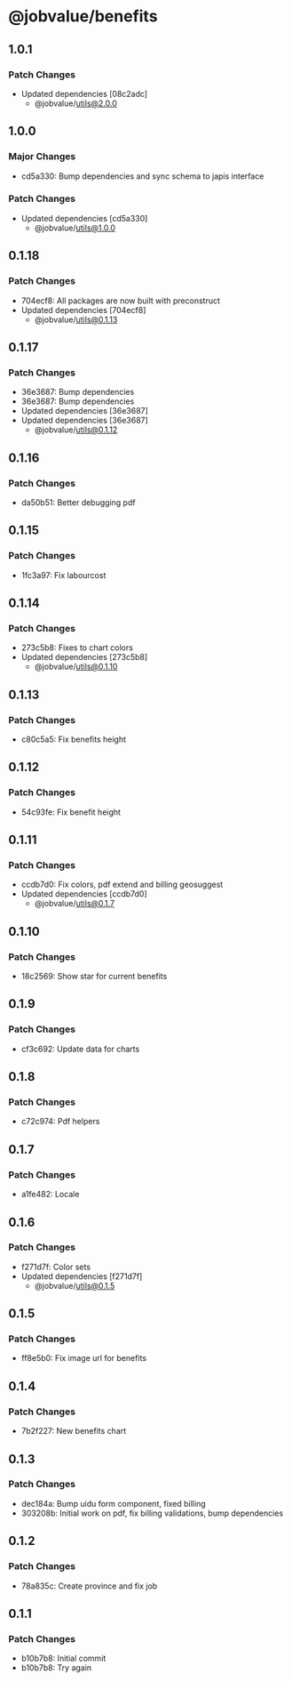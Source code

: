 # @jobvalue/benefits

## 1.0.1

### Patch Changes

- Updated dependencies [08c2adc]
  - @jobvalue/utils@2.0.0

## 1.0.0

### Major Changes

- cd5a330: Bump dependencies and sync schema to japis interface

### Patch Changes

- Updated dependencies [cd5a330]
  - @jobvalue/utils@1.0.0

## 0.1.18

### Patch Changes

- 704ecf8: All packages are now built with preconstruct
- Updated dependencies [704ecf8]
  - @jobvalue/utils@0.1.13

## 0.1.17

### Patch Changes

- 36e3687: Bump dependencies
- 36e3687: Bump dependencies
- Updated dependencies [36e3687]
- Updated dependencies [36e3687]
  - @jobvalue/utils@0.1.12

## 0.1.16

### Patch Changes

- da50b51: Better debugging pdf

## 0.1.15

### Patch Changes

- 1fc3a97: Fix labourcost

## 0.1.14

### Patch Changes

- 273c5b8: Fixes to chart colors
- Updated dependencies [273c5b8]
  - @jobvalue/utils@0.1.10

## 0.1.13

### Patch Changes

- c80c5a5: Fix benefits height

## 0.1.12

### Patch Changes

- 54c93fe: Fix benefit height

## 0.1.11

### Patch Changes

- ccdb7d0: Fix colors, pdf extend and billing geosuggest
- Updated dependencies [ccdb7d0]
  - @jobvalue/utils@0.1.7

## 0.1.10

### Patch Changes

- 18c2569: Show star for current benefits

## 0.1.9

### Patch Changes

- cf3c692: Update data for charts

## 0.1.8

### Patch Changes

- c72c974: Pdf helpers

## 0.1.7

### Patch Changes

- a1fe482: Locale

## 0.1.6

### Patch Changes

- f271d7f: Color sets
- Updated dependencies [f271d7f]
  - @jobvalue/utils@0.1.5

## 0.1.5

### Patch Changes

- ff8e5b0: Fix image url for benefits

## 0.1.4

### Patch Changes

- 7b2f227: New benefits chart

## 0.1.3

### Patch Changes

- dec184a: Bump uidu form component, fixed billing
- 303208b: Initial work on pdf, fix billing validations, bump dependencies

## 0.1.2

### Patch Changes

- 78a835c: Create province and fix job

## 0.1.1

### Patch Changes

- b10b7b8: Initial commit
- b10b7b8: Try again
